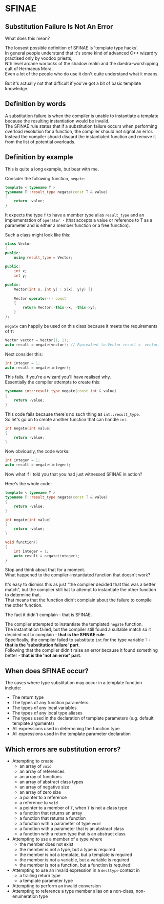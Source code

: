 # SFINAE

## Substitution Failure Is Not An Error

What does this mean?  

The loosest possible definition of SFINAE is 'template type hacks'.  
In general people understand that it's some kind of advanced C++ wizardry practised only by voodoo priests,  
Nth level arcane warlocks of the shadow realm and the daedra-worshipping cult of Hermaeus Mora.  
Even a lot of the people who do use it don't quite understand what it means.  

But it's actually not that difficult if you've got a bit of basic template knowledge.  

## Definition by words

A substitution failure is when the compiler is unable to instantiate a template because the resulting instantiation would be invalid.  
The SFINAE rule states that if a substitution failure occurs when performing overload resolution for a function, the compiler should not signal an error.  
Instead the compiler should discard the instantiated function and remove it from the list of potential overloads.  

## Definition by example

This is quite a long example, but bear with me.  

Consider the following function, `negate`:  
```cpp
template < typename T >
typename T::result_type negate(const T & value)
{
	return -value;
}
```

It expects the type `T` to have a member type alias `result_type` and an implementation of `operator -` (that accepts a value or reference to T as a parameter and is either a member function or a free function).  

Such a class might look like this:  
```cpp
class Vector
{
public:
	using result_type = Vector;
	
public:
	int x;
	int y;
	
public:
	Vector(int x, int y) : x(x), y(y) {}
	
	Vector operator-() const
	{
		return Vector(-this->x, -this->y);
	}
};
```

`negate` can happily be used on this class because it meets the requirements of `T`:  
```cpp
Vector vector = Vector(1, 1);
auto result = negate(vector); // Equivalent to Vector result = -vector;
```

Next consider this:
```cpp
int integer = 1;
auto result = negate(integer);
```

This fails. If you're a wizard you'll have realised why.  
Essentially the compiler attempts to create this:  
```cpp
typename int::result_type negate(const int & value)
{
	return -value;
}
```

This code fails because there's no such thing as `int::result_type`.  
So let's go on to create another function that can handle `int`.  
```cpp
int negate(int value)
{
	return -value;
}
```

Now obviously, the code works:  
```cpp
int integer = 1;
auto result = negate(integer);
```

Now what if I told you that you had just witnessed SFINAE in action?  

Here's the whole code:

```cpp
template < typename T >
typename T::result_type negate(const T & value)
{
	return -value;
}

int negate(int value)
{
	return -value;
}

void function()
{
	int integer = 1;
	auto result = negate(integer);
}
```

Stop and think about that for a moment.  
What happened to the compiler-instantiated function that doesn't work?  

It's easy to dismiss this as just "the compiler decided that this was a better match",
but the compiler still hat to attempt to instantiate the other function to determine that.  
That means that the function didn't complain about the failure to compile the other function.  

The fact it didn't complain - that is SFINAE.  

The compiler attempted to instantiate the templated `negate` function.  
The instantiation failed, but the compiler still found a suitable match so it decided not to complain - **that is the SFINAE rule**.  
Specifically, the compiler failed to substitute `int` for the type variable `T` - **that is the 'substitution failure' part**.  
Following that the compiler didn't raise an error because it found something better - **that is the 'not an error' part**.  

## When does SFINAE occur?  

The cases where type substitution may occur in a template function include:  

* The return type
* The types of any function parameters
* The types of any local variables
* The types of any local type aliases
* The types used in the declaration of template parameters (e.g. default template arguments)
* All expressions used in determining the function type
* All expressions used in the template parameter declaration

## Which errors are substitution errors?  

* Attempting to create
	* an array of `void`
	* an array of references
	* an array of functions
	* an array of abstract class types
	* an array of negative size
	* an array of zero size
	* a pointer to a reference
	* a reference to `void`
	* a pointer to a member of `T`, when `T` is not a class type
	* a function that returns an array
	* a function that returns a function
	* a function with a parameter of type `void`
	* a function with a parameter that is an abstract class
	* a function with a return type that is an abstract class
* Attempting to use a member of a type where
	* the member does not exist
	* the member is not a type, but a type is required
	* the member is not a template, but a template is required
	* the member is not a variable, but a variable is required
	* the member is not a function, but a function is required
* Attempting to use an invalid expression in a `decltype` context in
	* a trailing return type
	* a template parameter type
* Attempting to perform an invalid conversion
* Attempting to reference a type member alias on a non-class, non-enumeration type
